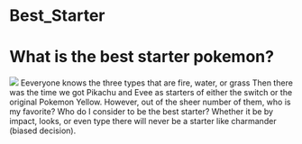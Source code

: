 # Best_Starter
<!DOCTYPE html>
<html>
  <head>
    <title> The Best Starter! </title>
  </head>
  <body>
    <h1>What is the best starter pokemon?</h1>
    <img src="![Untitled design](https://github.com/HamzaRehman21/Best_Starter.github.io/assets/145365755/bb3a19b3-e919-4967-833e-49d75eab5ad7)" />
    <p1>Eeveryone knows the three types that are fire, water, or grass  Then there was the time we got Pikachu and Evee as starters of either the switch or the original Pokemon Yellow. However, out of the sheer number of them, who is my favorite? Who do I consider to be the best starter? Whether it be by impact, looks, or even type there will never be a starter like charmander (biased decision).</p1>
  </body>
</html>
